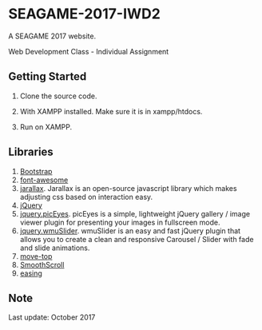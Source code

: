# SEAGAME-2017-IWD2
A SEAGAME 2017 website.

Web Development Class - Individual Assignment

## Getting Started

1. Clone the source code.

2. With XAMPP installed. Make sure it is in xampp/htdocs.

3. Run on XAMPP.

## Libraries

1. [Bootstrap](http://getbootstrap.com/docs/4.0/getting-started/download/)
2. [font-awesome](http://fontawesome.io/)
3. [jarallax](http://getbootstrap.com/docs/4.0/getting-started/download/). Jarallax is an open-source javascript library which makes adjusting css based on interaction easy.
4. [jQuery](http://jquery.com/download/) 
5. [jquery.picEyes](https://www.jqueryscript.net/gallery/Full-Window-Modal-style-Photo-Gallery-Plugin-with-jQuery-picEyes.html). picEyes is a simple, lightweight jQuery gallery / image viewer plugin for presenting your images in fullscreen mode.
6. [jquery.wmuSlider](https://github.com/Bluinfaccia/wmuSlider). wmuSlider is an easy and fast jQuery plugin that allows you to create a clean and responsive Carousel / Slider with fade and slide animations.
7. [move-top](http://www.mattvarone.com/web-design/uitotop-jquery-plugin)
8. [SmoothScroll](https://github.com/alicelieutier/smoothScroll)
9. [easing](http://gsgd.co.uk/sandbox/jquery/easing/)

## Note

Last update: October 2017
